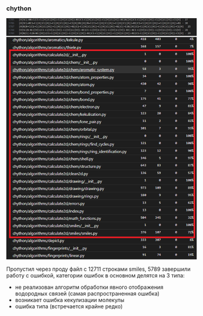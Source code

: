 
### chython

![all_err](misc/images/all_err.png)
![htmlcov](misc/images/htmlcov.png)

Пропустил через проду файл с 12711 строками smiles, 5789 завершили работу с ошибкой, категории ошибок в основном делятся на 3 типа:
- не реализован алгоритм обработки явного отображения водородных связей (самая распространенная ошибка)
- возникает ошибка кекулизации молекулы
- ошибка типа (встречается крайне редко)